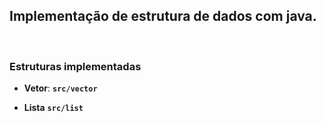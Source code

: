 ## Implementação de estrutura de dados com java.

<br>

### Estruturas implementadas

- **Vetor**: <strong>`src/vector`</strong>

- **Lista** <strong> `src/list`</strong>